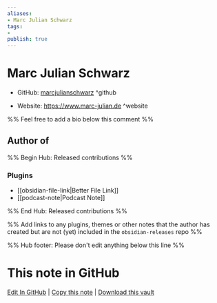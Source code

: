 ```yaml
---
aliases:
- Marc Julian Schwarz
tags:
- 
publish: true
---
```


# Marc Julian Schwarz

- GitHub: [marcjulianschwarz](https://github.com/marcjulianschwarz/) ^github
<!-- - Discord: `@` ^discord-->
- Website: <https://www.marc-julian.de> ^website
<!-- - [[Publish sites|Publish site]]: ^publish-->

%% Feel free to add a bio below this comment %%


## Author of

%% Begin Hub: Released contributions %%
### Plugins
- [[obsidian-file-link|Better File Link]]
- [[podcast-note|Podcast Note]]

%% End Hub: Released contributions %%

%% Add links to any plugins, themes or other notes that the author has created but are not (yet) included in the `obsidian-releases` repo %%

<!--
### Unlisted plugins
-->

<!--
### Others
-->

<!--
## Sponsor this author
-->

<!-- - [[GitHub sponsors]]: [Sponsor @marcjulianschwarz on GitHub Sponsors](https://github.com/sponsors/marcjulianschwarz) ^github-sponsor-->
<!-- - [[Buy me a coffee]]: <https://> ^buy-me-a-coffee-->
<!-- - [[PayPal]]: <https://> ^paypal-->
<!-- - [[Patreon]]: <https://> ^patreon-->

<!--
## Follow this author
-->

<!-- - [[YouTube Channels|On YouTube]]: <https://> ^youtube-->
<!-- - Twitter: <https://> ^twitter-->
<!-- - ... -->

%% Hub footer: Please don't edit anything below this line %%

# This note in GitHub

<span class="git-footer">[Edit In GitHub](https://github.dev/obsidian-community/obsidian-hub/blob/main/01%20-%20Community/People/marcjulianschwarz.md "git-hub-edit-note") | [Copy this note](https://raw.githubusercontent.com/obsidian-community/obsidian-hub/main/01%20-%20Community/People/marcjulianschwarz.md "git-hub-copy-note") | [Download this vault](https://github.com/obsidian-community/obsidian-hub/archive/refs/heads/main.zip "git-hub-download-vault") </span>
